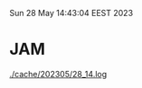 Sun 28 May 14:43:04 EEST 2023
# JAM
<a href='./cache/202305/28_14.log'>./cache/202305/28_14.log</a>
